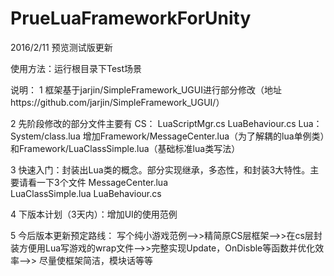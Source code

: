 # PrueLuaFrameworkForUnity
2016/2/11 预览测试版更新

使用方法：运行根目录下Test场景

说明：
1 框架基于jarjin/SimpleFramework_UGUI进行部分修改（地址https://github.com/jarjin/SimpleFramework_UGUI/）

2 先阶段修改的部分文件主要有
  CS：
    LuaScriptMgr.cs
    LuaBehaviour.cs
  Lua：
    System/class.lua
    增加Framework/MessageCenter.lua（为了解耦的lua单例类）和Framework/LuaClassSimple.lua（基础标准lua类写法）

3 快速入门：封装出Lua类的概念。部分实现继承，多态性，和封装3大特性。主要请看一下3个文件
  MessageCenter.lua   
  LuaClassSimple.lua
  LuaBehaviour.cs
    
4 下版本计划（3天内）：增加UI的使用范例
    
5 今后版本更新预定路线：
    写个纯小游戏范例-->>精简原CS层框架-->>在cs层封装方便用Lua写游戏的wrap文件-->>完整实现Update，OnDisble等函数并优化效率-->>
    尽量使框架简洁，模块话等等
  
    
  

